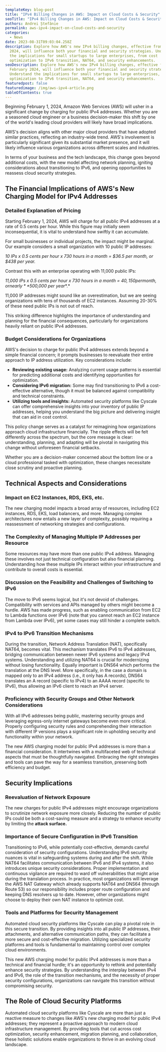 ```yaml
---
templateKey: blog-post
title: "IPv4 Billing Changes in AWS: Impact on Cloud Costs & Security"
seoTitle: "IPv4 Billing Changes in AWS: Impact on Cloud Costs & Security"
authors: Andrei Ștefănie
permalink: aws-ipv4-impact-on-cloud-costs-and-security
categories:
  - News
date: 2023-08-31T09:03:04.258Z
description: Explore how AWS's new IPv4 billing changes, effective from February
  2024, will influence both your financial and security strategies. Understand
  the implications for small startups to large enterprises, from cost
  optimization to IPv6 transition, NAT64, and security enhancements.
seoDescription: Explore how AWS's new IPv4 billing changes, effective from
  February 2024, will influence both your financial and security strategies.
  Understand the implications for small startups to large enterprises, from cost
  optimization to IPv6 transition, NAT64, and security enhancements.
featuredpost: false
featuredimage: /img/aws-ipv4-article.png
tableOfContents: true
---
```

Beginning February 1, 2024, Amazon Web Services (AWS) will usher in a significant change by charging for public IPv4 addresses. Whether you are a seasoned cloud engineer or a business decision-maker this shift by one of the world's leading cloud providers will likely have broad implications.

AWS's decision aligns with other major cloud providers that have adopted similar practices, reflecting an industry-wide trend. AWS's involvement is particularly significant given its substantial market presence, and it will likely influence various organizations across different scales and industries.

In terms of your business and the tech landscape, this change goes beyond additional costs, with the new model affecting network planning, igniting considerations about transitioning to IPv6, and opening opportunities to reassess cloud security strategies.

## The Financial Implications of AWS's New Charging Model for IPv4 Addresses

### Detailed Explanation of Pricing

Starting February 1, 2024, AWS will charge for all public IPv4 addresses at a rate of 0.5 cents per hour. While this figure may initially seem inconsequential, it is vital to understand how swiftly it can accumulate. 

For small businesses or individual projects, the impact might be marginal. Our example considers a small organization with 10 public IP addresses:

*10 IPs x 0.5 cents per hour x 730 hours in a month = $36.5 per month, or $438 per year.*

Contrast this with an enterprise operating with 11,000 public IPs: 

*11,000 IPs x 0.5 cents per hour x 730 hours in a month = $40,150 per month, or nearly **$500,000 per year**.*

1﻿1,000 IP addresses might sound like an overestimation, but we are seeing organizations with tens of thousands of EC2 instances. Assuming 20-30% of these need public IPs is not out of reach.

This striking difference highlights the importance of understanding and planning for the financial consequences, particularly for organizations heavily reliant on public IPv4 addresses.

### Budget Considerations for Organizations

AWS's decision to charge for public IPv4 addresses extends beyond a simple financial concern; it prompts businesses to reevaluate their entire approach to IP address utilization. Key considerations include:

* **Reviewing existing usage:** Analyzing current usage patterns is essential for predicting additional costs and identifying opportunities for optimization.
* **Considering IPv6 migration:** Some may find transitioning to IPv6 a cost-effective alternative, though it must be balanced against compatibility and technical constraints.
* **Utilizing tools and insights:** Automated security platforms like Cyscale can offer comprehensive insights into your inventory of public IP addresses, helping you understand the big picture and delivering insight that can aid in cost control.

This policy change serves as a catalyst for reimagining how organizations approach cloud infrastructure financially. The ripple effects will be felt differently across the spectrum, but the core message is clear: understanding, planning, and adapting will be pivotal in navigating this change without unforeseen financial setbacks.

Whether you are a decision-maker concerned about the bottom line or a cloud professional tasked with optimization, these changes necessitate close scrutiny and proactive planning.

## Technical Aspects and Considerations

### Impact on EC2 Instances, RDS, EKS, etc.

The new charging model impacts a broad array of resources, including EC2 instances, RDS, EKS, load balancers, and more. Managing complex architectures now entails a new layer of complexity, possibly requiring a reassessment of networking strategies and configurations.

### The Complexity of Managing Multiple IP Addresses per Resource

Some resources may have more than one public IPv4 address. Managing these involves not just technical configuration but also financial planning. Understanding how these multiple IPs interact within your infrastructure and contribute to overall costs is essential. 

### Discussion on the Feasibility and Challenges of Switching to IPv6

The move to IPv6 seems logical, but it's not devoid of challenges. Compatibility with services and APIs managed by others might become a hurdle. AWS has made progress, such as enabling communication from EC2 to Lambda functions over IPv6 (note that you cannot reach an EC2 instance from Lambda over IPv6), yet some cases may still hinder a complete switch.

### IPv4 to IPv6 Transition Mechanisms

During the transition, Network Address Translation (NAT), specifically NAT64, becomes vital. This mechanism translates IPv6 to IPv4 addresses, bridging communication between newer IPv6 systems and legacy IPv4 systems. Understanding and utilizing NAT64 is crucial for modernizing without losing functionality. Equally important is DNS64 which performs the translation at the DNS level. More specifically, in the case a domain is mapped only to an IPv4 address (i.e., it only has A records), DNS64 translates an A record (specific to IPv4) to an AAAA record (specific to IPv6), thus allowing an IPv6 client to reach an IPv4 server.

### Proficiency with Security Groups and Other Network Considerations

With all IPv6 addresses being public, mastering security groups and leveraging egress-only internet gateways become even more critical. Properly configuring security rules and comprehending their interaction with different IP versions plays a significant role in upholding security and functionality within your network.

The new AWS charging model for public IPv4 addresses is more than a financial consideration. It intertwines with a multifaceted web of technical aspects that must be thoughtfully navigated. Embracing the right strategies and tools can pave the way for a seamless transition, preserving both efficiency and budget.

## Security Implications

### Reevaluation of Network Exposure

The new charges for public IPv4 addresses might encourage organizations to scrutinize network exposure more closely. Reducing the number of public IPs could be both a cost-saving measure and a strategy to enhance security by limiting the **attack surface.**

### Importance of Secure Configuration in IPv6 Transition

Transitioning to IPv6, while potentially cost-effective, demands careful consideration of security configurations. Understanding IPv6 security nuances is vital in safeguarding systems during and after the shift. While NAT64 facilitates communication between IPv6 and IPv4 systems, it also introduces unique security considerations. Proper implementation and continuous vigilance are required to ward off vulnerabilities that might arise during the translation process. In practice, most organizations will leverage the AWS NAT Gateway which already supports NAT64 and DNS64 (through Route 53) so our responsibility includes proper route configuration and keeping DNS resolvers up to date. However, other organizations might choose to deploy their own NAT instance to optimize cost.

### Tools and Platforms for Security Management

Automated cloud security platforms like Cyscale can play a pivotal role in this secure transition. By providing insights into all public IP addresses, their attachments, and alternative communication paths, they can facilitate a more secure and cost-effective migration. Utilizing specialized security platforms and tools is fundamental to maintaining control over complex cloud environments.

This new AWS charging model for public IPv4 addresses is more than a technical and financial hurdle; it's an opportunity to rethink and potentially enhance security strategies. By understanding the interplay between IPv4 and IPv6, the role of the transition mechanisms, and the necessity of proper security configurations, organizations can navigate this transition without compromising security.

## The Role of Cloud Security Platforms

Automated cloud security platforms like Cyscale are more than just a reactive measure to changes like AWS's new charging model for public IPv4 addresses; they represent a proactive approach to modern cloud infrastructure management. By providing tools that cut across cost optimization, security enhancement, migration planning, and collaboration, these holistic solutions enable organizations to thrive in an evolving cloud landscape.